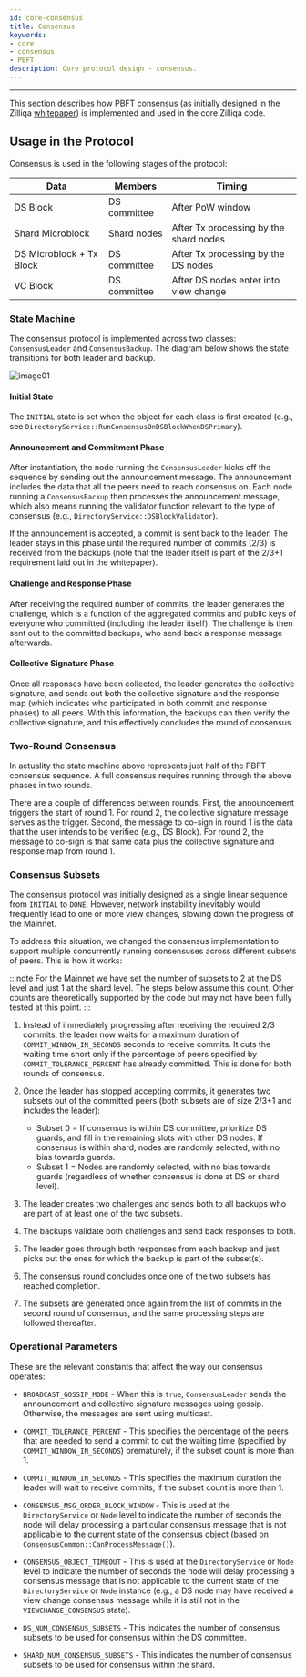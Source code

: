 ```yaml
---
id: core-consensus
title: Consensus
keywords: 
- core
- consensus
- PBFT
description: Core protocol design - consensus.
---
```


---
This section describes how PBFT consensus (as initially designed in the Zilliqa [whitepaper](https://docs.zilliqa.com/whitepaper.pdf)) is implemented and used in the core Zilliqa code.

## Usage in the Protocol

Consensus is used in the following stages of the protocol:

| Data                     | Members      | Timing                                 |
|--------------------------|--------------|----------------------------------------|
| DS Block                 | DS committee | After PoW window                       |
| Shard Microblock         | Shard nodes  | After Tx processing by the shard nodes |
| DS Microblock + Tx Block | DS committee | After Tx processing by the DS nodes    |
| VC Block                 | DS committee | After DS nodes enter into view change  |

### State Machine

The consensus protocol is implemented across two classes: `ConsensusLeader` and `ConsensusBackup`. The diagram below shows the state transitions for both leader and backup.

![image01](../../static/img/contributors/core/consensus-protocol/image01.jpg)

#### Initial State

The `INITIAL` state is set when the object for each class is first created (e.g., see `DirectoryService::RunConsensusOnDSBlockWhenDSPrimary`).

#### Announcement and Commitment Phase

After instantiation, the node running the `ConsensusLeader` kicks off the sequence by sending out the announcement message. The announcement includes the data that all the peers need to reach consensus on. Each node running a `ConsensusBackup` then processes the announcement message, which also means running the validator function relevant to the type of consensus (e.g., `DirectoryService::DSBlockValidator`).

If the announcement is accepted, a commit is sent back to the leader. The leader stays in this phase until the required number of commits (2/3) is received from the backups (note that the leader itself is part of the 2/3+1 requirement laid out in the whitepaper).

#### Challenge and Response Phase

After receiving the required number of commits, the leader generates the challenge, which is a function of the aggregated commits and public keys of everyone who committed (including the leader itself). The challenge is then sent out to the committed backups, who send back a response message afterwards.

#### Collective Signature Phase

Once all responses have been collected, the leader generates the collective signature, and sends out both the collective signature and the response map (which indicates who participated in both commit and response phases) to all peers. With this information, the backups can then verify the collective signature, and this effectively concludes the round of consensus.

### Two-Round Consensus

In actuality the state machine above represents just half of the PBFT consensus sequence. A full consensus requires running through the above phases in two rounds.

There are a couple of differences between rounds. First, the announcement triggers the start of round 1. For round 2, the collective signature message serves as the trigger. Second, the message to co-sign in round 1 is the data that the user intends to be verified (e.g., DS Block). For round 2, the message to co-sign is that same data plus the collective signature and response map from round 1.

### Consensus Subsets

The consensus protocol was initially designed as a single linear sequence from `INITIAL` to `DONE`.  However, network instability inevitably would frequently lead to one or more view changes, slowing down the progress of the Mainnet.

To address this situation, we changed the consensus implementation to support multiple concurrently running consensuses across different subsets of peers. This is how it works:

:::note
For the Mainnet we have set the number of subsets to 2 at the DS level and just 1 at the shard level. The steps below assume this count. Other counts are theoretically supported by the code but may not have been fully tested at this point.
:::


1. Instead of immediately progressing after receiving the required 2/3 commits, the leader now waits for a maximum duration of `COMMIT_WINDOW_IN_SECONDS` seconds to receive commits. It cuts the waiting time short only if the percentage of peers specified by `COMMIT_TOLERANCE_PERCENT` has already committed. This is done for both rounds of consensus.

1. Once the leader has stopped accepting commits, it generates two subsets out of the committed peers (both subsets are of size 2/3+1 and includes the leader):
   - Subset 0 = If consensus is within DS committee, prioritize DS guards, and fill in the remaining slots with other DS nodes. If consensus is within shard, nodes are randomly selected, with no bias towards guards.
   - Subset 1 = Nodes are randomly selected, with no bias towards guards (regardless of whether consensus is done at DS or shard level).

1. The leader creates two challenges and sends both to all backups who are part of at least one of the two subsets.
1. The backups validate both challenges and send back responses to both.
1. The leader goes through both responses from each backup and just picks out the ones for which the backup is part of the subset(s).
1. The consensus round concludes once one of the two subsets has reached completion.
1. The subsets are generated once again from the list of commits in the second round of consensus, and the same processing steps are followed thereafter.

### Operational Parameters

These are the relevant constants that affect the way our consensus operates:

- `BROADCAST_GOSSIP_MODE` - When this is `true`, `ConsensusLeader` sends the announcement and collective signature messages using gossip. Otherwise, the messages are sent using multicast.

- `COMMIT_TOLERANCE_PERCENT` - This specifies the percentage of the peers that are needed to send a commit to cut the waiting time (specified by `COMMIT_WINDOW_IN_SECONDS`) prematurely, if the subset count is more than 1.

- `COMMIT_WINDOW_IN_SECONDS` - This specifies the maximum duration the leader will wait to receive commits, if the subset count is more than 1.

- `CONSENSUS_MSG_ORDER_BLOCK_WINDOW` - This is used at the `DirectoryService` or `Node` level to indicate the number of seconds the node will delay processing a particular consensus message that is not applicable to the current state of the consensus object (based on `ConsensusCommon::CanProcessMessage()`).

- `CONSENSUS_OBJECT_TIMEOUT` - This is used at the `DirectoryService` or `Node` level to indicate the number of seconds the node will delay processing a consensus message that is not applicable to the current state of the `DirectoryService` or `Node` instance (e.g., a DS node may have received a view change consensus message while it is still not in the `VIEWCHANGE_CONSENSUS` state).

- `DS_NUM_CONSENSUS_SUBSETS` - This indicates the number of consensus subsets to be used for consensus within the DS committee.

- `SHARD_NUM_CONSENSUS_SUBSETS` - This indicates the number of consensus subsets to be used for consensus within the shard.
